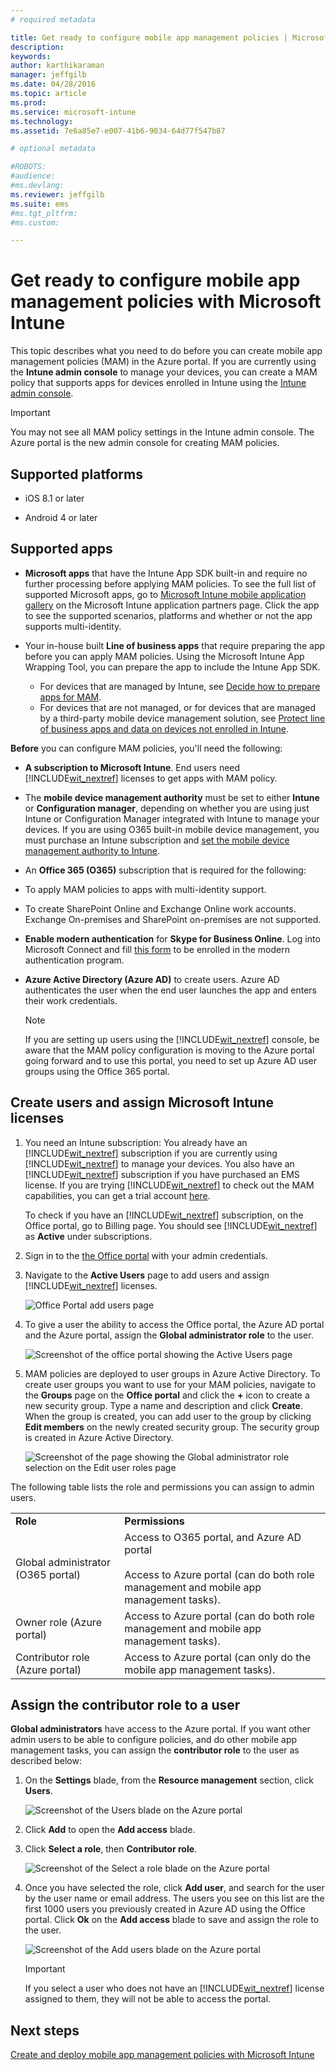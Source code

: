 ```yaml
---
# required metadata

title: Get ready to configure mobile app management policies | Microsoft Intune
description:
keywords:
author: karthikaraman
manager: jeffgilb
ms.date: 04/28/2016
ms.topic: article
ms.prod:
ms.service: microsoft-intune
ms.technology:
ms.assetid: 7e6a85e7-e007-41b6-9034-64d77f547b87

# optional metadata

#ROBOTS:
#audience:
#ms.devlang:
ms.reviewer: jeffgilb
ms.suite: ems
#ms.tgt_pltfrm:
#ms.custom:

---
```


# Get ready to configure mobile app management policies with Microsoft Intune
This topic describes what you need to do before you can create mobile app management policies (MAM) in the Azure portal.
If you are currently using the **Intune admin console** to manage your devices, you can create a MAM policy that supports apps for devices enrolled in Intune using the [Intune admin console](configure-and-deploy-mobile-application-management-policies-in-the-microsoft-intune-console.md).
>[!IMPORTANT]
> You may not see all MAM policy settings in the Intune admin console. The Azure portal is the new admin console for creating MAM policies.

##  Supported platforms
- iOS 8.1 or later

- Android 4 or later

##  Supported apps
* **Microsoft apps** that have the Intune App SDK built-in and require no further processing before applying MAM policies.
To see the full list of supported Microsoft apps, go to [Microsoft Intune mobile application gallery](https://www.microsoft.com/en-us/server-cloud/products/microsoft-intune/partners.aspx) on the Microsoft Intune application partners page. Click the app to see the supported scenarios, platforms and whether or not the app supports multi-identity.
* Your in-house built **Line of business apps** that require preparing the app before you can apply MAM policies. Using the Microsoft Intune App Wrapping Tool, you can prepare the app to include the Intune App SDK.

  * For devices that are managed by Intune, see [Decide how to prepare apps for MAM](decide-how-to-prepare-apps-for-mobile-application-management-with-microsoft-intune.md).
  * For devices that are not managed, or for devices that are managed by a third-party mobile device management solution, see [Protect line of business apps and data on devices not enrolled in Intune](protect-line-of-business-apps-and-data-on-devices-not-enrolled-in-microsoft-intune.md).

**Before** you can configure MAM policies, you'll need the following:

-   **A subscription to Microsoft Intune**.    End users need [!INCLUDE[wit_nextref](../includes/wit_nextref_md.md)] licenses to get apps with MAM policy.

-   The **mobile device management authority** must be set to either **Intune** or **Configuration manager**, depending on whether you are using just Intune or Configuration Manager integrated with Intune to manage your devices. If you are using O365 built-in mobile device management, you must purchase an Intune subscription and [set the mobile device management authority to Intune](get-ready-to-enroll-devices-in-microsoft-intune.md#set-mobile-device-management-authority).
-   An **Office 365 (O365)** subscription that is required for the following:
  - To apply MAM policies to apps with multi-identity support.
  - To create  SharePoint Online and Exchange Online work accounts. Exchange On-premises and SharePoint on-premises are not supported.
-    **Enable modern authentication** for **Skype for Business Online**. Log into Microsoft Connect and fill [this  form](https://connect.microsoft.com/office/Survey/NominationSurvey.aspx?SurveyID=17299&ProgramID=8715) to be enrolled in the modern authentication program.


- **Azure Active Directory (Azure AD)** to create users. Azure AD authenticates the user when the end user launches the app and enters their work credentials.

    > [!NOTE]
    > If you are setting up users using the [!INCLUDE[wit_nextref](../includes/wit_nextref_md.md)] console, be aware that the MAM policy configuration is moving to the Azure portal going forward and to use this portal, you need to set up Azure AD user groups using the Office 365 portal.


## Create users and assign Microsoft Intune licenses

1. You need an Intune subscription: You   already have an [!INCLUDE[wit_nextref](../includes/wit_nextref_md.md)] subscription if you are currently using [!INCLUDE[wit_nextref](../includes/wit_nextref_md.md)] to manage your devices.  You also have an [!INCLUDE[wit_nextref](../includes/wit_nextref_md.md)] subscription if you have purchased an EMS license. If you are trying [!INCLUDE[wit_nextref](../includes/wit_nextref_md.md)] to check out the MAM capabilities, you can get a trial account [here](http://www.microsoft.com/en-us/server-cloud/products/microsoft-intune/).

    To check if you have an [!INCLUDE[wit_nextref](../includes/wit_nextref_md.md)] subscription, on the Office portal, go to Billing page.  You should see [!INCLUDE[wit_nextref](../includes/wit_nextref_md.md)] as **Active** under subscriptions.

2.  Sign in to the   [the Office portal](http://portal.office.com) with your admin credentials.

3.  Navigate to the **Active Users** page to add users and assign [!INCLUDE[wit_nextref](../includes/wit_nextref_md.md)] licenses.

    ![Office Portal add users page](../media/AppManagement/OfficePortal_AddUsers.png)

4.  To give a user the ability to access the Office portal, the Azure AD portal and the Azure  portal, assign the **Global administrator role** to the user.

    ![Screenshot of the office portal showing the Active Users page ](../media/AppManagement/OfficePortal_AddRoletoUser.png)

5.  MAM policies are deployed to user groups in Azure Active Directory. To create user groups you want to use for your MAM policies, navigate to the **Groups** page on the **Office  portal** and click the **+** icon to create a new security group.  Type a name and description and click **Create**. When the group is created, you can add user to the group by clicking **Edit members** on the newly created security group. The security group is created in Azure Active Directory.

    ![Screenshot of the page showing the Global administrator role selection on the Edit user roles page](../media/AppManagement/OfficePortal_CreateGroups.png)

The following table lists the role and permissions you can assign to admin users.

|||
|--|----|
|**Role**|**Permissions**|
|Global administrator (O365 portal)|Access to O365 portal, and Azure AD portal<br /><br />Access to Azure  portal (can do both role management and mobile app management tasks).|
|Owner role (Azure  portal)|Access to Azure  portal (can do both role management and mobile app management tasks).|
|Contributor role (Azure  portal)|Access to Azure  portal (can only do the mobile app management tasks).|

## Assign the contributor role to a user

**Global administrators** have access to the Azure portal.  If you want other admin users to be able to configure policies, and do other mobile app management tasks, you can assign the **contributor role** to the user as described below:


1.  On the **Settings** blade,  from the **Resource management** section, click **Users**.

    ![Screenshot of the Users blade on the Azure portal](../media/AppManagement/AzurePortal_MAM_AddUsers.png)

2.  Click **Add** to open the **Add access** blade.

3.  Click **Select a role**, then **Contributor role**.

    ![Screenshot of the Select a role blade on the Azure portal](../media/AppManagement/AzurePortal_MAM_AddRole.png)

4.  Once you have selected the role, click **Add user**, and search for the user by the user name or email address. The users you see on this list are the first 1000 users you previously created in Azure AD using the Office portal. Click **Ok** on the **Add access** blade to save and assign the role to the user.

    ![Screenshot of the Add users blade on the Azure portal](../media/AppManagement/AzurePortal_MAM_AddusertoRole.png)

    > [!IMPORTANT]
    > If you select a user who does not have an [!INCLUDE[wit_nextref](../includes/wit_nextref_md.md)] license assigned to them, they will not be able to access the portal.

## Next steps
[Create and deploy mobile app management policies with Microsoft Intune](create-and-deploy-mobile-app-management-policies-with-microsoft-intune.md)
